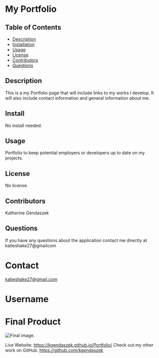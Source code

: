 # My Portfolio #
  ## Table of Contents
* [Description](#description)
* [Installation](#installation)
* [Usage](#usage)
* [License](#license)
* [Contributors](#contributors)
* [Questions](#questions)
## Description
This is a my Portfolio page that will include links to my works I develop. It will also include contact information and general information about me.
## Install
No install needed.
## Usage
Portfolio to keep potential employers or developers up to date on my projects.
## License
No license.
## Contributors
Katherine Gendaszek
## Questions
If you have any questions about the application contact me directly at katieshake27@gmailcom
# Contact
katieshake27@gmail.com
# Username

# Final Product
![Final image.](assets/images/portfolioss.png)


Live Website:
https://kgendaszek.github.io/Portfolio/
Check out my other work on GitHub.
https://github.com/kgendaszek
